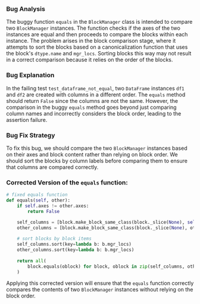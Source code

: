 ### Bug Analysis
The buggy function `equals` in the `BlockManager` class is intended to compare two `BlockManager` instances. The function checks if the axes of the two instances are equal and then proceeds to compare the blocks within each instance. The problem arises in the block comparison stage, where it attempts to sort the blocks based on a canonicalization function that uses the block's `dtype.name` and `mgr_locs`. Sorting blocks this way may not result in a correct comparison because it relies on the order of the blocks.

### Bug Explanation
In the failing test `test_dataframe_not_equal`, two `DataFrame` instances `df1` and `df2` are created with columns in a different order. The `equals` method should return `False` since the columns are not the same. However, the comparison in the buggy `equals` method goes beyond just comparing column names and incorrectly considers the block order, leading to the assertion failure.

### Bug Fix Strategy
To fix this bug, we should compare the two `BlockManager` instances based on their axes and block content rather than relying on block order. We should sort the blocks by column labels before comparing them to ensure that columns are compared correctly. 

### Corrected Version of the `equals` function:

```python
# fixed equals function
def equals(self, other):
    if self.axes != other.axes:
        return False

    self_columns = [block.make_block_same_class(block._slice(None), self) for block in self.blocks]
    other_columns = [block.make_block_same_class(block._slice(None), other) for block in other.blocks]
    
    # sort blocks by block items
    self_columns.sort(key=lambda b: b.mgr_locs)
    other_columns.sort(key=lambda b: b.mgr_locs)
    
    return all(
        block.equals(oblock) for block, oblock in zip(self_columns, other_columns)
    )
```

Applying this corrected version will ensure that the `equals` function correctly compares the contents of two `BlockManager` instances without relying on the block order.